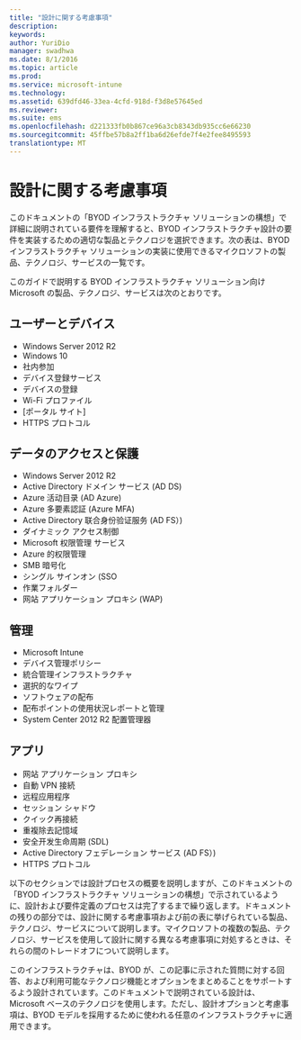 ```yaml
---
title: "設計に関する考慮事項"
description: 
keywords: 
author: YuriDio
manager: swadhwa
ms.date: 8/1/2016
ms.topic: article
ms.prod: 
ms.service: microsoft-intune
ms.technology: 
ms.assetid: 639dfd46-33ea-4cfd-918d-f3d8e57645ed
ms.reviewer: 
ms.suite: ems
ms.openlocfilehash: d221333fb0b867ce96a3cb8343db935cc6e66230
ms.sourcegitcommit: 45ffbe57b8a2ff1ba6d26efde7f4e2fee8495593
translationtype: MT
---
```

# <a name=""></a>設計に関する考慮事項

このドキュメントの「BYOD インフラストラクチャ ソリューションの構想」で詳細に説明されている要件を理解すると、BYOD インフラストラクチャ設計の要件を実装するための適切な製品とテクノロジを選択できます。次の表は、BYOD インフラストラクチャ ソリューションの実装に使用できるマイクロソフトの製品、テクノロジ、サービスの一覧です。

このガイドで説明する BYOD インフラストラクチャ ソリューション向け Microsoft の製品、テクノロジ、サービスは次のとおりです。

## <a name=""></a>ユーザーとデバイス

- Windows Server 2012 R2
- Windows 10
- 社内参加
- デバイス登録サービス
- デバイスの登録
- Wi-Fi プロファイル
- [ポータル サイト]
- HTTPS プロトコル

## <a name=""></a>データのアクセスと保護

- Windows Server 2012 R2
- Active Directory ドメイン サービス (AD DS)
- Azure 活动目录 (AD Azure)
- Azure 多要素認証 (Azure MFA)
- Active Directory 联合身份验证服务 (AD FS）)
- ダイナミック アクセス制御
- Microsoft 权限管理 サービス
- Azure 的权限管理 
- SMB 暗号化
- シングル サインオン (SSO
- 作業フォルダー
- 网站 アプリケーション プロキシ (WAP)

## <a name="management"></a>管理

- Microsoft Intune
- デバイス管理ポリシー
- 統合管理インフラストラクチャ
- 選択的なワイプ
- ソフトウェアの配布
- 配布ポイントの使用状況レポートと管理
- System Center 2012 R2 配置管理器

## <a name=""></a>アプリ

- 网站 アプリケーション プロキシ
- 自動 VPN 接続
- 远程应用程序
- セッション シャドウ
- クイック再接続
- 重複除去記憶域
- 安全开发生命周期 (SDL)
- Active Directory フェデレーション サービス (AD FS）)
- HTTPS プロトコル

以下のセクションでは設計プロセスの概要を説明しますが、このドキュメントの「BYOD インフラストラクチャ ソリューションの構想」で示されているように、設計および要件定義のプロセスは完了するまで繰り返します。ドキュメントの残りの部分では、設計に関する考慮事項および前の表に挙げられている製品、テクノロジ、サービスについて説明します。マイクロソフトの複数の製品、テクノロジ、サービスを使用して設計に関する異なる考慮事項に対処するときは、それらの間のトレードオフについて説明します。

このインフラストラクチャは、BYOD が、この記事に示された質問に対する回答、および利用可能なテクノロジ機能とオプションをまとめることをサポートするよう設計されています。このドキュメントで説明されている設計は、Microsoft ベースのテクノロジを使用します。ただし、設計オプションと考慮事項は、BYOD モデルを採用するために使われる任意のインフラストラクチャに適用できます。


